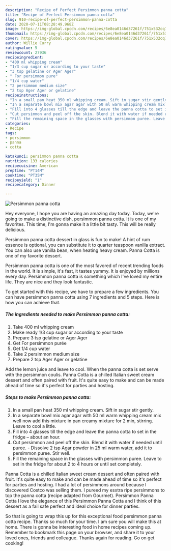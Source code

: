 ```yaml
---
description: "Recipe of Perfect Persimmon panna cotta"
title: "Recipe of Perfect Persimmon panna cotta"
slug: 910-recipe-of-perfect-persimmon-panna-cotta
date: 2020-07-11T08:28:49.968Z
image: https://img-global.cpcdn.com/recipes/6e8ea0146d37261f/751x532cq70/persimmon-panna-cotta-recipe-main-photo.jpg
thumbnail: https://img-global.cpcdn.com/recipes/6e8ea0146d37261f/751x532cq70/persimmon-panna-cotta-recipe-main-photo.jpg
cover: https://img-global.cpcdn.com/recipes/6e8ea0146d37261f/751x532cq70/persimmon-panna-cotta-recipe-main-photo.jpg
author: Willie Curry
ratingvalue: 5
reviewcount: 27936
recipeingredient:
- "400 ml whipping cream"
- "1/3 cup sugar or according to your taste"
- "3 tsp gelatine or Ager Ager"
- " For persimmon pure"
- "1/4 cup water"
- "2 persimmon medium size"
- "2 tsp Ager Ager or gelatine"
recipeinstructions:
- "In a small pan heat 350 ml whipping cream. Sift in sugar stir gently."
- "In a separate bowl mix agar agar with 50 ml warm whipping cream mix well now add this mixture in pan creamy mixture for 2 min, stirring. Leave to cool a little."
- "Fill into 4 glasses till the edge and leave the panna cotta to set in the fridge – about an hour."
- "Cut persimmon and peel off the skin. Blend it with water if needed until puree. Dissolve 2 tsp Agar powder in 25 ml warm water, add it to persimmon puree. Stir well."
- "Fill the remaining space in the glasses with persimmon puree. Leave to set in the fridge for about 2 to 4 hours or until set completely."
categories:
- Recipe
tags:
- persimmon
- panna
- cotta

katakunci: persimmon panna cotta 
nutrition: 133 calories
recipecuisine: American
preptime: "PT14M"
cooktime: "PT35M"
recipeyield: "1"
recipecategory: Dinner

---
```



![Persimmon panna cotta](https://img-global.cpcdn.com/recipes/6e8ea0146d37261f/751x532cq70/persimmon-panna-cotta-recipe-main-photo.jpg)

Hey everyone, I hope you are having an amazing day today. Today, we're going to make a distinctive dish, persimmon panna cotta. It is one of my favorites. This time, I'm gonna make it a little bit tasty. This will be really delicious.

Persimmon panna cotta dessert in glass is fun to make! A hint of rum essence is optional, you can substitute it to quarter teaspoon vanilla extract. You can also use vanilla bean, when heating heavy cream. Panna Cotta is one of my favorite dessert.

Persimmon panna cotta is one of the most favored of recent trending foods in the world. It is simple, it's fast, it tastes yummy. It is enjoyed by millions every day. Persimmon panna cotta is something which I've loved my entire life. They are nice and they look fantastic.


To get started with this recipe, we have to prepare a few ingredients. You can have persimmon panna cotta using 7 ingredients and 5 steps. Here is how you can achieve that.

<!--inarticleads1-->

##### The ingredients needed to make Persimmon panna cotta:

1. Take 400 ml whipping cream
1. Make ready 1/3 cup sugar or according to your taste
1. Prepare 3 tsp gelatine or Ager Ager
1. Get  For persimmon purée
1. Get 1/4 cup water
1. Take 2 persimmon medium size
1. Prepare 2 tsp Ager Ager or gelatine


Add the lemon juice and leave to cool. When the panna cotta is set serve with the persimmon coulis. Panna Cotta is a chilled Italian sweet cream dessert and often paired with fruit. It&#39;s quite easy to make and can be made ahead of time so it&#39;s perfect for parties and hosting. 

<!--inarticleads2-->

##### Steps to make Persimmon panna cotta:

1. In a small pan heat 350 ml whipping cream. Sift in sugar stir gently.
1. In a separate bowl mix agar agar with 50 ml warm whipping cream mix well now add this mixture in pan creamy mixture for 2 min, stirring. Leave to cool a little.
1. Fill into 4 glasses till the edge and leave the panna cotta to set in the fridge – about an hour.
1. Cut persimmon and peel off the skin. Blend it with water if needed until puree. - Dissolve 2 tsp Agar powder in 25 ml warm water, add it to persimmon puree. Stir well.
1. Fill the remaining space in the glasses with persimmon puree. Leave to set in the fridge for about 2 to 4 hours or until set completely.


Panna Cotta is a chilled Italian sweet cream dessert and often paired with fruit. It&#39;s quite easy to make and can be made ahead of time so it&#39;s perfect for parties and hosting. I had a lot of persimmons around because I discovered Costco was selling them. I pureed my esxtra ripe persimmons to top the panna cotta (recipe adapted from Gourmet). Persimmon Panna Cotta I love the elegance of this Persimmon Panna Cotta and I think of this dessert as a fail safe perfect and ideal choice for dinner parties. 

So that is going to wrap this up for this exceptional food persimmon panna cotta recipe. Thanks so much for your time. I am sure you will make this at home. There is gonna be interesting food in home recipes coming up. Remember to bookmark this page on your browser, and share it to your loved ones, friends and colleague. Thanks again for reading. Go on get cooking!
